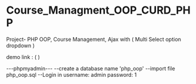# Course_Managment_OOP_CURD_PHP
Project- PHP OOP, Course Management, Ajax with ( Multi Select option dropdown )

demo link : ( )

---phpmyadmin---
--create a database name 'php_oop'
--import file php_oop.sql
--Login in username: admin password: 1

